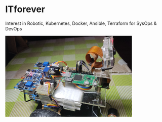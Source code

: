 # ITforever
Interest in Robotic, Kubernetes, Docker, Ansible, Terraform for SysOps & DevOps

<img src="./Wall-e_Docs/wall-e.png" width="400"/>
